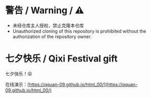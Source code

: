 # 警告 / Warning / ⚠

* 未经仓库主人授权，禁止克隆本仓库
* Unauthorized cloning of this repository is prohibited without the authorization of the repository owner.

# 七夕快乐 / Qixi Festival gift

七夕快乐！😝

在线演示：[https://qquan-09.github.io/html_00/](https://qquan-09.github.io/html_00/)